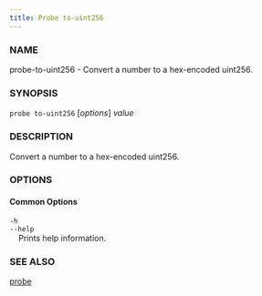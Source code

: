 ```yaml
---
title: Probe to-uint256
---
```


### NAME

probe-to-uint256 - Convert a number to a hex-encoded uint256.

### SYNOPSIS

`probe to-uint256` [*options*] _value_

### DESCRIPTION

Convert a number to a hex-encoded uint256.

### OPTIONS

#### Common Options

`-h`  
`--help`  
&nbsp;&nbsp;&nbsp;&nbsp;Prints help information.

### SEE ALSO

[probe](./probe.md)
